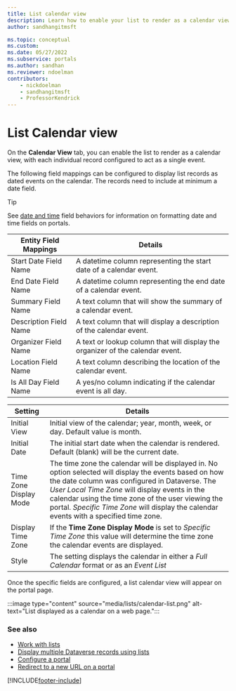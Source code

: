 ```yaml
---
title: List calendar view
description: Learn how to enable your list to render as a calendar view on a portal.
author: sandhangitmsft

ms.topic: conceptual
ms.custom: 
ms.date: 05/27/2022
ms.subservice: portals
ms.author: sandhan
ms.reviewer: ndoelman
contributors:
    - nickdoelman
    - sandhangitmsft
    - ProfessorKendrick
---
```


# List Calendar view

On the **Calendar View** tab, you can enable the list to render as a calendar view, with each individual record configured to act as a single event.

The following field mappings can be configured to display list records as dated events on the calendar. The records need to include at minimum a date field.

> [!Tip]
> See [date and time](behavior-format-date-time-field.md#date-and-time) field behaviors for information on formatting date and time fields on portals.

| Entity Field Mappings | Details |
| - | - |
| Start Date Field Name | A datetime column representing the start date of a calendar event. |
| End Date Field Name | A datetime column representing the end date of a calendar event. |
| Summary Field Name | A text column that will show the summary of a calendar event. |
| Description Field Name | A text column that will display a description of the calendar event. |
| Organizer Field Name | A text or lookup column that will display the organizer of the calendar event. |
| Location Field Name | A text column describing the location of the calendar event.|
| Is All Day Field Name | A yes/no column indicating if the calendar event is all day. |

| Setting | Details |
| - | - |
| Initial View | Initial view of the calendar; year, month, week, or day. Default value is month. |
| Initial Date | The initial start date when the calendar is rendered. Default (blank) will be the current date. |
| Time Zone Display Mode | The time zone the calendar will be displayed in. No option selected will display the events based on how the date column was configured in Dataverse. The *User Local Time Zone* will display events in the calendar using the time zone of the user viewing the portal. *Specific Time Zone* will display the calendar events with a specified time zone. |
| Display Time Zone | If the **Time Zone Display Mode** is set to *Specific Time Zone* this value will determine the time zone the calendar events are displayed. |
| Style | The setting displays the calendar in either a *Full Calendar* format or as an *Event List* |

Once the specific fields are configured, a list calendar view will appear on the portal page.

:::image type="content" source="media/lists/calendar-list.png" alt-text="List displayed as a calendar on a web page.":::

### See also

- [Work with lists](entity-lists.md)
- [Display multiple Dataverse records using lists](/learn/modules/portals-access-data-platform/2-entity-lists)
- [Configure a portal](configure-portal.md)  
- [Redirect to a new URL on a portal](add-redirect-url.md)

[!INCLUDE[footer-include](../../../includes/footer-banner.md)]

